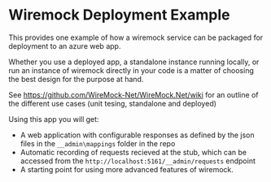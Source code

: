 # Wiremock Deployment Example

This provides one example of how a wiremock service can be packaged for deployment to an azure web app.

Whether you use a deployed app, a standalone instance running locally, or run an instance of wiremock directly in your code is a matter of choosing the best design for the purpose at hand.

See https://github.com/WireMock-Net/WireMock.Net/wiki for an outline of the different use cases (unit tesing, standalone and deployed)

Using this app you will get:
- A web application with configurable responses as defined by the json files in the `__admin\mappings` folder in the repo
- Automatic recording of requests recieved at the stub, which can be accessed from the `http://localhost:5161/__admin/requests` endpoint
- A starting point for using more advanced features of wiremock.
